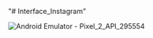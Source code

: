 "# Interface_Instagram"

![Android Emulator - Pixel_2_API_295554](https://user-images.githubusercontent.com/53065263/143959926-12634fb9-ddbb-40ac-ae55-a80006aed9b4.jpg)
